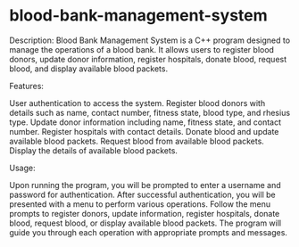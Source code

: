# blood-bank-management-system
Description:
Blood Bank Management System is a C++ program designed to manage the operations of a blood bank. It allows users to register blood donors, update donor information, register hospitals, donate blood, request blood, and display available blood packets.

Features:

User authentication to access the system.
Register blood donors with details such as name, contact number, fitness state, blood type, and rhesius type.
Update donor information including name, fitness state, and contact number.
Register hospitals with contact details.
Donate blood and update available blood packets.
Request blood from available blood packets.
Display the details of available blood packets.

Usage:

Upon running the program, you will be prompted to enter a username and password for authentication.
After successful authentication, you will be presented with a menu to perform various operations.
Follow the menu prompts to register donors, update information, register hospitals, donate blood, request blood, or display available blood packets.
The program will guide you through each operation with appropriate prompts and messages.
